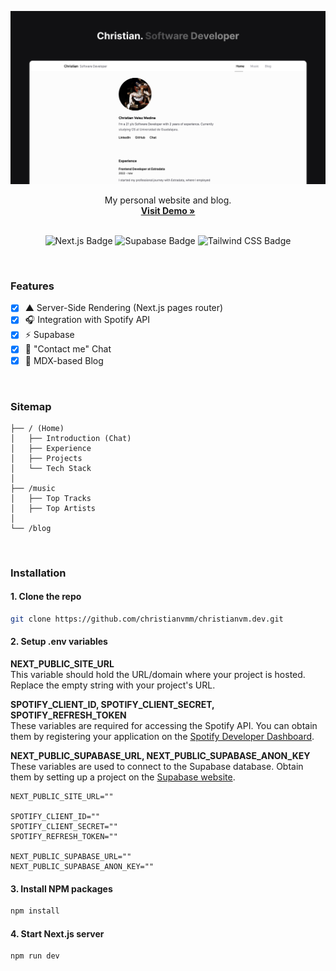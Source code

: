 ![FolderArt cover](public/cover.png) <br />

<div align="center">

<p align="center">
    My personal website and blog.
    <br />
    <a href="https://www.christianvm.dev" target="_blank"><strong>Visit Demo »</strong></a>
    <br />
    <br />
</p>

![Next.js Badge](https://img.shields.io/badge/Next.js-000000?logo=next.js&logoColor=fff&style=flat)
![Supabase Badge](https://img.shields.io/badge/Supabase-3FCE8E?logo=supabase&logoColor=fff&style=flat)
![Tailwind CSS Badge](https://img.shields.io/badge/Tailwind%20CSS-06B6D4?logo=tailwindcss&logoColor=fff&style=flat)


</div>

<br />

### Features

-  [x] ▲ Server-Side Rendering (Next.js pages router)
-  [x] 🎧  Integration with Spotify API
-  [x] ⚡️ Supabase
-  [x] 💬 "Contact me" Chat
-  [x] 📄 MDX-based Blog

<br />

### Sitemap

```tree
├── / (Home)
│   ├── Introduction (Chat)
│   ├── Experience
│   ├── Projects
│   └── Tech Stack
│
├── /music
│   ├── Top Tracks
│   ├── Top Artists
│
└── /blog
```

<br />

### Installation

#### 1. Clone the repo

```sh
git clone https://github.com/christianvmm/christianvm.dev.git
```

#### 2. Setup .env variables

<b>NEXT_PUBLIC_SITE_URL</b> <br />
This variable should hold the URL/domain where your project is hosted. Replace the empty string with your project's URL.

<b>SPOTIFY_CLIENT_ID, SPOTIFY_CLIENT_SECRET, SPOTIFY_REFRESH_TOKEN</b> <br />
These variables are required for accessing the Spotify API. You can obtain them by registering your application on the [Spotify Developer Dashboard](https://developer.spotify.com/).

<b>NEXT_PUBLIC_SUPABASE_URL, NEXT_PUBLIC_SUPABASE_ANON_KEY</b> <br />
These variables are used to connect to the Supabase database. Obtain them by setting up a project on the [Supabase website](https://supabase.com/).

```
NEXT_PUBLIC_SITE_URL=""

SPOTIFY_CLIENT_ID=""
SPOTIFY_CLIENT_SECRET=""
SPOTIFY_REFRESH_TOKEN=""

NEXT_PUBLIC_SUPABASE_URL=""
NEXT_PUBLIC_SUPABASE_ANON_KEY=""
```

#### 3. Install NPM packages

```sh
npm install
```

#### 4. Start Next.js server

```sh
npm run dev
```
